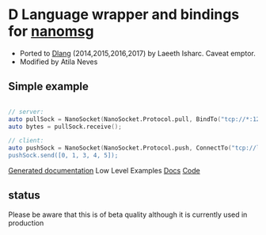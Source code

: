D Language wrapper and bindings for [nanomsg](http://nanomsg.org/documentation.html)
================================================================================================
* Ported to [Dlang](https://dlang.org) (2014,2015,2016,2017) by Laeeth Isharc.  Caveat emptor.
* Modified by Atila Neves

Simple example
--------------

```d

// server:
auto pullSock = NanoSocket(NanoSocket.Protocol.pull, BindTo("tcp://*:12345"));
auto bytes = pullSock.receive();

// client:
auto pushSock = NanoSocket(NanoSocket.Protocol.push, ConnectTo("tcp://localhost:12345));
pushSock.send([0, 1, 3, 4, 5]);

```

[Generated documentation](docs/nanomsg.html)
Low Level Examples [Docs](docs/examples/nanomsg.examples.html) [Code](examples)


status
-------
Please be aware that this is of beta quality although it is currently used in production
